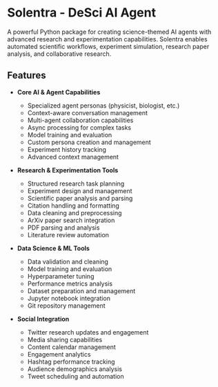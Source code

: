 # Solentra - DeSci AI Agent

A powerful Python package for creating science-themed AI agents with advanced research and experimentation capabilities. Solentra enables automated scientific workflows, experiment simulation, research paper analysis, and collaborative research.

## Features

- **Core AI & Agent Capabilities**
  - Specialized agent personas (physicist, biologist, etc.)
  - Context-aware conversation management
  - Multi-agent collaboration capabilities
  - Async processing for complex tasks
  - Model training and evaluation
  - Custom persona creation and management
  - Experiment history tracking
  - Advanced context management

- **Research & Experimentation Tools**
  - Structured research task planning
  - Experiment design and management
  - Scientific paper analysis and parsing
  - Citation handling and formatting
  - Data cleaning and preprocessing
  - ArXiv paper search integration
  - PDF parsing and analysis
  - Literature review automation

- **Data Science & ML Tools**
  - Data validation and cleaning
  - Model training and evaluation
  - Hyperparameter tuning
  - Performance metrics analysis
  - Dataset preparation and management
  - Jupyter notebook integration
  - Git repository management

- **Social Integration**
  - Twitter research updates and engagement
  - Media sharing capabilities
  - Content calendar management
  - Engagement analytics
  - Hashtag performance tracking
  - Audience demographics analysis
  - Tweet scheduling and automation
